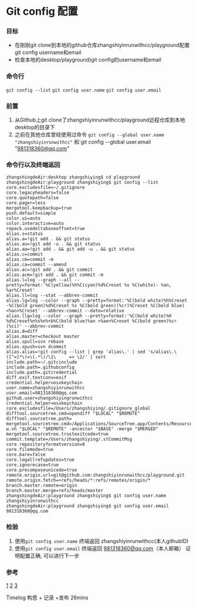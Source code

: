 # Git config 配置

### 目标
- 在刚刚git clone到本地的github仓库zhangshiyinrunwithcc/playground配置git config username和email
- 检查本地的desktop/playground)git config的username和email

### 命令行
`git config --list`
`git config user.name`
`git config user.email`

### 前置
1. 从Github上git clone了zhangshiyinrunwithcc/playground远程仓库到本地desktop的目录下
2. 之前在其他仓库曾经使用过命令 `git config --global user.name "zhangshiyinrunwithcc"` 和`git config --global user.email "981318360@qq.com"

### 命令行以及终端返回

```
zhangshingdeAir:desktop zhangshiying$ cd playground
zhangshingdeAir:playground zhangshiying$ git config --list
core.excludesfile=~/.gitignore
core.legacyheaders=false
core.quotepath=false
core.pager=less
mergetool.keepbackup=true
push.default=simple
color.ui=auto
color.interactive=auto
repack.usedeltabaseoffset=true
alias.s=status
alias.a=!git add . && git status
alias.au=!git add -u . && git status
alias.aa=!git add . && git add -u . && git status
alias.c=commit
alias.cm=commit -m
alias.ca=commit --amend
alias.ac=!git add . && git commit
alias.acm=!git add . && git commit -m
alias.l=log --graph --all --pretty=format:'%C(yellow)%h%C(cyan)%d%Creset %s %C(white)- %an, %ar%Creset'
alias.ll=log --stat --abbrev-commit
alias.lg=log --color --graph --pretty=format:'%C(bold white)%h%Creset -%C(bold green)%d%Creset %s %C(bold green)(%cr)%Creset %C(bold blue)<%an>%Creset' --abbrev-commit --date=relative
alias.llg=log --color --graph --pretty=format:'%C(bold white)%H %d%Creset%n%s%n%+b%C(bold blue)%an <%ae>%Creset %C(bold green)%cr (%ci)' --abbrev-commit
alias.d=diff
alias.master=checkout master
alias.spull=svn rebase
alias.spush=svn dcommit
alias.alias=!git config --list | grep 'alias\.' | sed 's/alias\.\([^=]*\)=\(.*\)/\1\     => \2/' | sort
include.path=~/.gitcinclude
include.path=.githubconfig
include.path=.gitcredential
diff.exif.textconv=exif
credential.helper=osxkeychain
user.name=zhangshiyinrunwithcc
user.email=981318360@qq.com
github.user=zhangshiyingrunwithcc
credential.helper=osxkeychain
core.excludesfile=/Users/zhangshiying/.gitignore_global
difftool.sourcetree.cmd=opendiff "$LOCAL" "$REMOTE"
difftool.sourcetree.path=
mergetool.sourcetree.cmd=/Applications/SourceTree.app/Contents/Resources/opendiff-w.sh "$LOCAL" "$REMOTE" -ancestor "$BASE" -merge "$MERGED"
mergetool.sourcetree.trustexitcode=true
commit.template=/Users/zhangshiying/.stCommitMsg
core.repositoryformatversion=0
core.filemode=true
core.bare=false
core.logallrefupdates=true
core.ignorecase=true
core.precomposeunicode=true
remote.origin.url=git@github.com:zhangshiyinrunwithcc/playground.git
remote.origin.fetch=+refs/heads/*:refs/remotes/origin/*
branch.master.remote=origin
branch.master.merge=refs/heads/master
zhangshingdeAir:playground zhangshiying$ git config user.name
zhangshiyinrunwithcc
zhangshingdeAir:playground zhangshiying$ git config user.email
981318360@qq.com
```

### 检验
1. 使用`git config user.name` 终端返回 zhangshiyinrunwithcc(本人githubID)
2. 使用`git config user.email` 终端返回 981318360@qq.com（本人邮箱）
证明配置正确, 可以进行下一步

### 参考

[1](http://blog.csdn.net/joe_007/article/details/7276195)
[2](http://blog.csdn.net/skysky01/article/details/51678692)
[3](http://www.ruanyifeng.com/blog/2015/12/git-cheat-sheet.html)

Timelog 构思 + 记录 +发布 26mins
